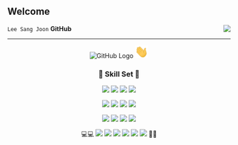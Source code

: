 ## Welcome 
`Lee Sang Joon` **GitHub** 
<img align="right" src="https://img.shields.io/badge/Notion-000000?style=flat-square&logo=Notion&logoColor=white"/></a>
<hr>
<div align="center">
  <img src="https://github.com/raghavk16/raghavk16/blob/master/octo.gif" alt="GitHub Logo" width="80" height="80" />
  <img  src="https://raw.githubusercontent.com/ABSphreak/ABSphreak/master/gifs/Hi.gif" width="30px"> 
</div>

<h3 align="center"><b>💪 Skill Set 💪</b></h3>

<p align="center">
  <img src="https://img.shields.io/badge/Java-orange?style=flat-square&logo=java&logoColor=white"/></a>  
  <img src="https://img.shields.io/badge/HTML5-E34F26?style=flat-square&logo=HTML5&logoColor=white"/></a> 
  <img src="https://img.shields.io/badge/CSS3-1572B6?style=flat-square&logo=CSS3&logoColor=white"/></a> 
  <img src="https://img.shields.io/badge/JavaScript-F7DF1E?style=flat-square&logo=JavaScript&logoColor=white"/></a> 
</p>
<p align="center">
  <img src="https://img.shields.io/badge/Spring Boot-6DB33F?style=flat-square&logo=Spring Boot&logoColor=white"/></a> 
  <img src="https://img.shields.io/badge/Bootstrap-7952B3?style=flat-square&logo=Bootstrap&logoColor=white"/></a> 
  <img src="https://img.shields.io/badge/jQuery-0769AD?style=flat-square&logo=jQuery&logoColor=white"/></a> 
  <img src="https://img.shields.io/badge/Handlebars.js-000000?style=flat-square&logo=Handlebars.js&logoColor=white"/></a> 
</p>

<p align="center">
  <img src="https://img.shields.io/badge/MariaDB-black?style=flat-square&logo=mariadb&logoColor=white"/></a>  
  <img src="https://img.shields.io/badge/Amazon AWS-232F3E?style=flat-square&logo=Amazon%20AWS&logoColor=white"/></a>
  <img src="https://img.shields.io/badge/MySQL-4479A1?style=flat-square&logo=MySQL&logoColor=white"/></a>  
  <img src="https://img.shields.io/badge/Apache Tomcat-F8DC75?style=flat-square&logo=Apache Tomcat&logoColor=white"/></a> 
</p>

<p align="center">
  💻💻
  <img src="https://img.shields.io/badge/Eclipse IDE-2C2255?style=flat-square&logo=Eclipse IDE&logoColor=white"/></a> 
  <img src="https://img.shields.io/badge/VS%20Code-007ACC?style=flat-square&logo=visual-studio-code&logoColor=white"/></a>  
  <img src="https://img.shields.io/badge/Postman-black?style=flat-square&logo=postman&logoColor=white"/></a> 
  <img src="https://img.shields.io/badge/GitHub-181717?style=flat-square&logo=github&logoColor=white"/></a>  
  <img src="https://img.shields.io/badge/Sourcetree-0052CC?style=flat-square&logo=Sourcetree&logoColor=white"/></a> 
  <img src="https://img.shields.io/badge/Slack-4A154B?style=flat-square&logo=Slack&logoColor=white"/></a> 
  🚀🚀
</p>

